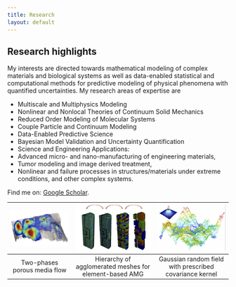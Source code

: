 ```yaml
---
title: Research 
layout: default
---
```


## Research highlights
My interests are directed towards mathematical modeling of complex materials and biological systems as well as data-enabled statistical and computational methods for predictive modeling of physical phenomena with quantified uncertainties.
My research areas of expertise are 

* Multiscale and Multiphysics Modeling
* Nonlinear and Nonlocal Theories of Continuum Solid Mechanics
* Reduced Order Modeling of Molecular Systems
* Couple Particle and Continuum Modeling
* Data-Enabled Predictive Science
* Bayesian Model Validation and Uncertainty Quantification
* Science and Engineering Applications: 
* Advanced micro- and nano-manufacturing of engineering materials, 
* Tumor modeling and image derived treatment, 
* Nonlinear and failure processes in structures/materials under extreme conditions, and other complex systems.

Find me on: [Google Scholar](https://scholar.google.com/citations?user=BAE0ndIAAAAJ&hl=en&oi=ao).

| ![Two-phases flow](images/research/two_phases.png) | ![AMGe](images/research/amge.png) | ![Random field](images/research/random_field.png) |
| :---: | :---: | :---:|
|Two-phases porous media flow | Hierarchy of agglomerated meshes for element-based AMG | Gaussian random field with prescribed covariance kernel |
 

